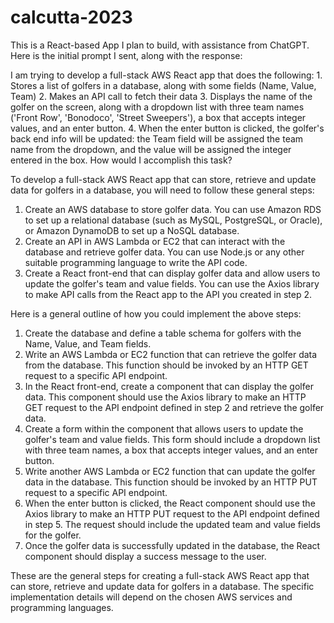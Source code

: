 # calcutta-2023

This is a React-based App I plan to build, with assistance from ChatGPT. Here is the initial prompt I sent, along with the response:

I am trying to develop a full-stack AWS React app that does the following: 1. Stores a list of golfers in a database, along with some fields (Name, Value, Team) 2. Makes an API call to fetch their data 3. Displays the name of the golfer on the screen, along with a dropdown list with three team names ('Front Row', 'Bonodoco', 'Street Sweepers'), a box that accepts integer values, and an enter button. 4. When the enter button is clicked, the golfer's back end info will be updated: the Team field will be assigned the team name from the dropdown, and the value will be assigned the integer entered in the box. How would I accomplish this task?

To develop a full-stack AWS React app that can store, retrieve and update data for golfers in a database, you will need to follow these general steps:
1.	Create an AWS database to store golfer data. You can use Amazon RDS to set up a relational database (such as MySQL, PostgreSQL, or Oracle), or Amazon DynamoDB to set up a NoSQL database.
2.	Create an API in AWS Lambda or EC2 that can interact with the database and retrieve golfer data. You can use Node.js or any other suitable programming language to write the API code.
3.	Create a React front-end that can display golfer data and allow users to update the golfer's team and value fields. You can use the Axios library to make API calls from the React app to the API you created in step 2.

Here is a general outline of how you could implement the above steps:
1.	Create the database and define a table schema for golfers with the Name, Value, and Team fields.
2.	Write an AWS Lambda or EC2 function that can retrieve the golfer data from the database. This function should be invoked by an HTTP GET request to a specific API endpoint.
3.	In the React front-end, create a component that can display the golfer data. This component should use the Axios library to make an HTTP GET request to the API endpoint defined in step 2 and retrieve the golfer data.
4.	Create a form within the component that allows users to update the golfer's team and value fields. This form should include a dropdown list with three team names, a box that accepts integer values, and an enter button.
5.	Write another AWS Lambda or EC2 function that can update the golfer data in the database. This function should be invoked by an HTTP PUT request to a specific API endpoint.
6.	When the enter button is clicked, the React component should use the Axios library to make an HTTP PUT request to the API endpoint defined in step 5. The request should include the updated team and value fields for the golfer.
7.	Once the golfer data is successfully updated in the database, the React component should display a success message to the user.

These are the general steps for creating a full-stack AWS React app that can store, retrieve and update data for golfers in a database. The specific implementation details will depend on the chosen AWS services and programming languages.
